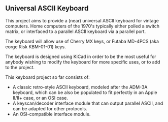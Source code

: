 ## Universal ASCII Keyboard

This project aims to provide a (near) universal ASCII keyboard for vintage computers.  Home computers of the 1970's typically either polled a switch matrix, or interfaced to a parallel ASCII keyboard via a parallel port.

The keyboard will allow use of Cherry MX keys, or Futaba MD-4PCS (aka eorge Risk KBM-01-01) keys.

The keyboard is designed using KiCad in order to be the most useful for anybody wishing to modify the keyboard for more specific uses, or to add to the project.

This keyboard project so far consists of:
- A classic retro-style ASCII keyboard, modeled after the ADM-3A keyboard, which can be also be populated to fit perfectly in an Apple II/II+ case, or an OSI case.
- A keyscan/decoder interface module that can output parallel ASCII, and can be adapted for other protocols.
- An OSI-compatible interface module.
